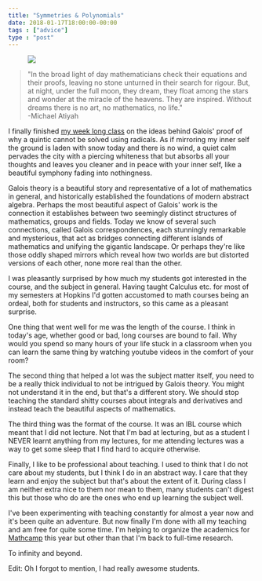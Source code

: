 ```yaml
---
title: "Symmetries & Polynomials"
date: 2018-01-17T18:00:00-00:00
tags : ["advice"]
type : "post"
---
```


<figure class="xsmall right">
<a href="https://en.wikipedia.org/wiki/Galois_theory#History">
<img src="https://upload.wikimedia.org/wikipedia/commons/5/53/Evariste_galois.jpg">
</a></figure>


> "In the broad light of day mathematicians check their equations and their proofs, leaving no stone unturned in their search for rigour. But, at night, under the full moon, they dream, they float among the stars and wonder at the miracle of the heavens. They are inspired. Without dreams there is no art, no mathematics, no life." <br>-Michael Atiyah

I finally finished [my week long class](https://apurvanakade.github.io/funmaths.html) on the ideas behind Galois' proof of why a quintic cannot be solved using radicals. As if mirroring my inner self the ground is laden with snow today and there is no wind, a quiet calm pervades the city with a piercing whiteness that but absorbs all your thoughts and leaves you cleaner and in peace with your inner self, like a beautiful symphony fading into nothingness.

Galois theory is a beautiful story and representative of a lot of mathematics in general, and historically established the foundations of modern abstract algebra. Perhaps the most beautiful aspect of Galois' work is the connection it establishes between two seemingly distinct structures of mathematics, groups and fields. Today we know of several such connections, called Galois correspondences, each stunningly remarkable and mysterious, that act as bridges connecting different islands of mathematics and unifying the gigantic landscape. Or perhaps they're like those oddly shaped mirrors which reveal how two worlds are but distorted versions of each other, none more real than the other.

I was pleasantly surprised by how much my students got interested in the course, and the subject in general. Having taught Calculus etc. for most of my semesters at Hopkins I'd gotten accustomed to math courses being an ordeal, both for students and instructors, so this came as a pleasant surprise.

One thing that went well for me was the length of the course. I think in today's age, whether good or bad, long courses are bound to fail. Why would you spend so many hours of your life stuck in a classroom when you can learn the same thing by watching youtube videos in the comfort of your room?

The second thing that helped a lot was the subject matter itself, you need to be a really thick individual to not be intrigued by Galois theory. You might not understand it in the end, but that's a different story. We should stop teaching the standard shitty courses about integrals and derivatives and instead teach the beautiful aspects of mathematics.

The third thing was the format of the course. It was an IBL course which meant that I did not lecture. Not that I'm bad at lecturing, but as a student I NEVER learnt anything from my lectures, for me attending lectures was a way to get some sleep that I find hard to acquire otherwise.

Finally, I like to be professional about teaching. I used to think that I do not care about my students, but I think I do in an abstract way. I care that they learn and enjoy the subject but that's about the extent of it. During class I am neither extra nice to them nor mean to them, many students can't digest this but those who do are the ones who end up learning the subject well.

I've been experimenting with teaching constantly for almost a year now and it's been quite an adventure. But now finally I'm done with all my teaching and am free for quite some time. I'm helping to organize the academics for [Mathcamp](http://mathcamp.org/) this year but other than that I'm back to full-time research.

To infinity and beyond.

Edit: Oh I forgot to mention, I had really awesome students.
